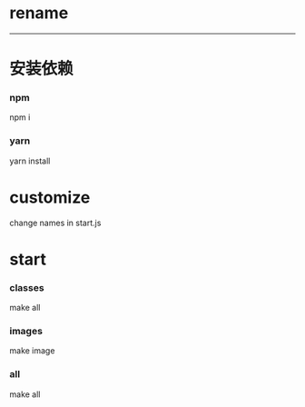 # rename

--------

# 安装依赖

### npm
npm i 

### yarn 
yarn install


# customize
change names in start.js


# start

### classes 
make all


### images
make image


### all
make all

